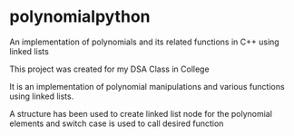 # polynomialpython
An implementation of polynomials and its related functions in C++ using linked lists

This project was created for my DSA Class in College

It is an implementation of polynomial manipulations and various functions using linked lists.

A structure has been used to create linked list node for the polynomial elements and switch case is used to call desired function
